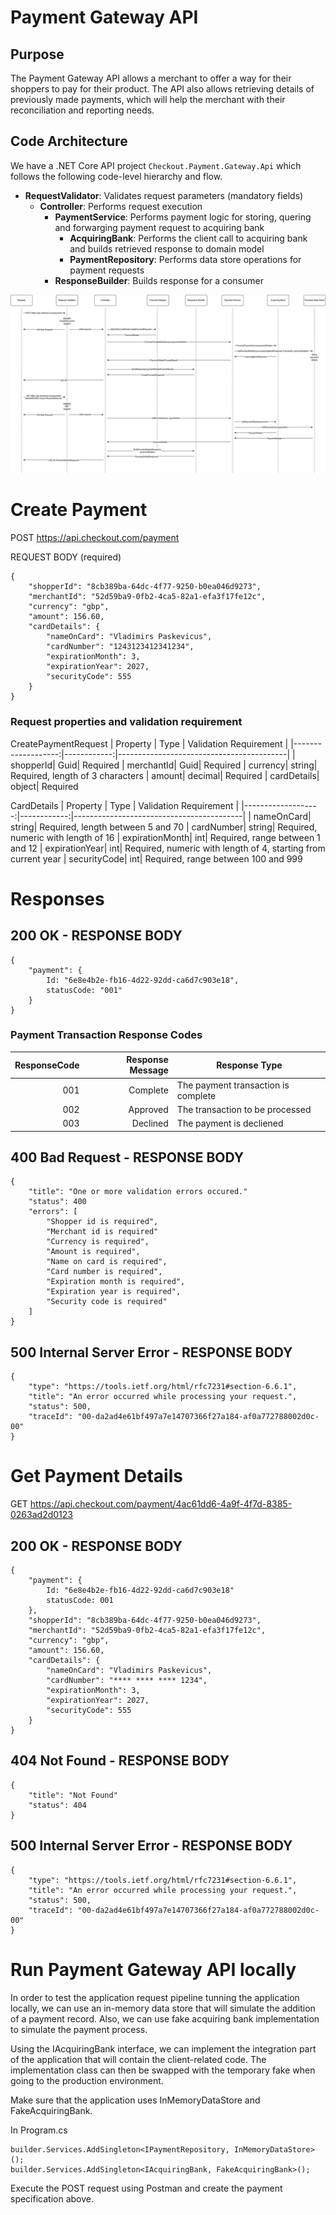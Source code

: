 # Payment Gateway API

## Purpose
The Payment Gateway API allows a merchant to offer a way for their shoppers to pay for their product. The API also allows retrieving details of previously made payments, which will help the merchant with their reconciliation and reporting needs.

## Code Architecture
We have a .NET Core API project `Checkout.Payment.Gateway.Api` which follows the following code-level hierarchy and flow.
- **RequestValidator**: Validates request parameters (mandatory fields)
    - **Controller**: Performs request execution
        - **PaymentService**: Performs payment logic for storing, quering and forwarging payment request to acquiring bank
            - **AcquiringBank**: Performs the client call to acquiring bank and builds retrieved response to domain model 
            - **PaymentRepository**: Performs data store operations for payment requests
        - **ResponseBuilder**: Builds response for a consumer 

<img src="docs/diagrams/requests-pipeline.png">


# Create Payment
POST https://api.checkout.com/payment

REQUEST BODY (required)
```
{
    "shopperId": "8cb389ba-64dc-4f77-9250-b0ea046d9273",
    "merchantId": "52d59ba9-0fb2-4ca5-82a1-efa3f17fe12c",
    "currency": "gbp",
    "amount": 156.60,
    "cardDetails": {
        "nameOnCard": "Vladimirs Paskevicus",
        "cardNumber": "1243123412341234",
        "expirationMonth": 3,
        "expirationYear": 2027,
        "securityCode": 555
    }
}
```
### Request properties and validation requirement
CreatePaymentRequest
|           Property |        Type |                   Validation Requirement |
|-------------------:|------------:|------------------------------------------|
|           shopperId|         Guid| Required
|          merchantId|         Guid| Required
|            currency|       string| Required, length of 3 characters
|              amount|      decimal| Required
|         cardDetails|       object| Required

CardDetails
|           Property |        Type |                   Validation Requirement |
|-------------------:|------------:|------------------------------------------|
|          nameOnCard|       string| Required, length between 5 and 70
|          cardNumber|       string| Required, numeric with length of 16 
|     expirationMonth|          int| Required, range between 1 and 12
|      expirationYear|          int| Required, numeric with length of 4, starting from current year 
|        securityCode|          int| Required, range between 100 and 999

# Responses
## 200 OK - RESPONSE BODY
```
{
    "payment": {
        Id: "6e8e4b2e-fb16-4d22-92dd-ca6d7c903e18",
        statusCode: "001"
    }
}
```
### Payment Transaction Response Codes
|       ResponseCode |    Response Message | Response Type                            |
|-------------------:|--------------------:|------------------------------------------|
|                 001|             Complete| The payment transaction is complete
|                 002|             Approved| The transaction to be processed
|                 003|             Declined| The payment is decliened 

## 400 Bad Request - RESPONSE BODY
```
{
	"title": "One or more validation errors occured."
	"status": 400
    "errors": [
        "Shopper id is required",
        "Merchant id is required"
    	"Currency is required",
  		"Amount is required",
    	"Name on card is required",
  		"Card number is required",
    	"Expiration month is required",
  		"Expiration year is required",
    	"Security code is required"
    ]
}
```
## 500 Internal Server Error - RESPONSE BODY
```
{
    "type": "https://tools.ietf.org/html/rfc7231#section-6.6.1",
    "title": "An error occurred while processing your request.",
    "status": 500,
    "traceId": "00-da2ad4e61bf497a7e14707366f27a184-af0a772788002d0c-00"
}
```

# Get Payment Details
GET https://api.checkout.com/payment/4ac61dd6-4a9f-4f7d-8385-0263ad2d0123

## 200 OK - RESPONSE BODY
```
{
    "payment": {
        Id: "6e8e4b2e-fb16-4d22-92dd-ca6d7c903e18"
        statusCode: 001
    },
    "shopperId": "8cb389ba-64dc-4f77-9250-b0ea046d9273",
    "merchantId": "52d59ba9-0fb2-4ca5-82a1-efa3f17fe12c",
    "currency": "gbp",
    "amount": 156.60,
    "cardDetails": {
        "nameOnCard": "Vladimirs Paskevicus",
        "cardNumber": "**** **** **** 1234",
        "expirationMonth": 3,
        "expirationYear": 2027,
        "securityCode": 555
    }
}
```
## 404 Not Found - RESPONSE BODY
```
{
	"title": "Not Found"
	"status": 404
}
```
## 500 Internal Server Error - RESPONSE BODY
```
{
    "type": "https://tools.ietf.org/html/rfc7231#section-6.6.1",
    "title": "An error occurred while processing your request.",
    "status": 500,
    "traceId": "00-da2ad4e61bf497a7e14707366f27a184-af0a772788002d0c-00"
}
```

# Run Payment Gateway API locally
In order to test the application request pipeline tunning the application locally, we can use an in-memory data store that will simulate the addition of a payment record. Also, we can use fake acquiring bank implementation to simulate the payment process.

Using the IAcquiringBank interface, we can implement the integration part of the application that will contain the client-related code. The implementation class can then be swapped with the temporary fake when going to the production environment.

Make sure that the application uses InMemoryDataStore and FakeAcquiringBank.

In Program.cs
```
builder.Services.AddSingleton<IPaymentRepository, InMemoryDataStore>();
builder.Services.AddSingleton<IAcquiringBank, FakeAcquiringBank>();
```

Execute the POST request using Postman and create the payment specification above.